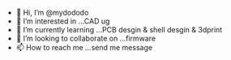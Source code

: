 - 👋 Hi, I’m @mydododo
- 👀 I’m interested in ...CAD ug
- 🌱 I’m currently learning ...PCB desgin & shell desgin & 3dprint
- 💞️ I’m looking to collaborate on ...firmware 
- 📫 How to reach me ...send me message

<!---
mydododo/mydododo is a ✨ special ✨ repository because its `README.md` (this file) appears on your GitHub profile.
You can click the Preview link to take a look at your changes.
--->
